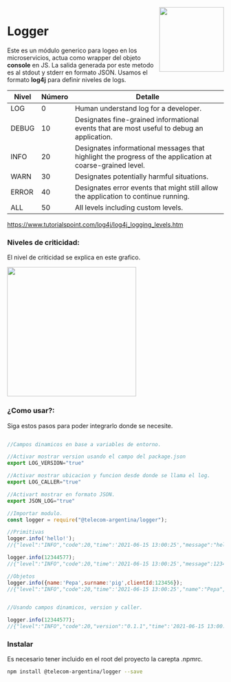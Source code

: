 <img src="https://gitlab.com/jupitec/common/-/raw/master/logger/doc/logo.jpg" width="150px" align="right" />

# Logger
Este es un módulo generico para logeo en los microservicios, actua como wrapper del objeto **console** en JS.
La salida generada por este metodo es al stdout y stderr en formato JSON. Usamos el formato **log4j** para definir niveles de logs.

| Nivel   | Número | Detalle    |
| --------|--------|------------|
| LOG	| 0  | Human understand log for a developer. |
| DEBUG	| 10 | Designates fine-grained informational events that are most useful to debug an application. |
| INFO	| 20 | Designates informational messages that highlight the progress of the application at coarse-grained level.|
| WARN  | 30 | Designates potentially harmful situations. |
| ERROR | 40 | Designates error events that might still allow the application to continue running. |
| ALL   | 50 | All levels including custom levels. |

https://www.tutorialspoint.com/log4j/log4j_logging_levels.htm

### **Niveles de criticidad:**
El nivel de criticidad se explica en este grafico.

<img src="https://gitlab.com/telecom-argentina/coo/fintech/common/-/raw/master/logger/doc/log_vertical.png" width="300px" />

### ¿Como usar?:
Siga estos pasos para poder integrarlo donde se necesite.

```js

//Campos dinamicos en base a variables de entorno.

//Activar mostrar version usando el campo del package.json
export LOG_VERSION="true"

//Activar mostrar ubicacion y funcion desde donde se llama el log.
export LOG_CALLER="true"

//Activart mostrar en formato JSON.
export JSON_LOG="true"

//Importar modulo.
const logger = require("@telecom-argentina/logger");

//Primitivas
logger.info('hello!');
//{"level":"INFO","code":20,"time":'2021-06-15 13:00:25',"message":"hello!"}

logger.info(12344577);
//{"level":"INFO","code":20,"time":'2021-06-15 13:00:25',"message":12344577}

//Objetos
logger.info({name:'Pepa',surname:'pig',clientId:123456});
//{"level":"INFO","code":20,"time":'2021-06-15 13:00:25',"name":"Pepa","surname":"pig","clientId":123456}


//Usando campos dinamicos, version y caller.

logger.info(12344577);
//{"level":"INFO","code":20,"version":"0.1.1","time":'2021-06-15 13:00:25',"message":12344577,logger: '/src/server/events.js:onListen()'}
```

### Instalar
Es necesario tener incluido en el root del proyecto la carepta .npmrc.
```bash
npm install @telecom-argentina/logger --save
```
